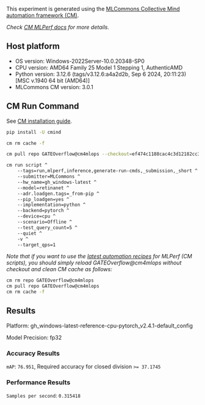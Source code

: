 This experiment is generated using the [MLCommons Collective Mind automation framework (CM)](https://github.com/mlcommons/cm4mlops).

*Check [CM MLPerf docs](https://docs.mlcommons.org/inference) for more details.*

## Host platform

* OS version: Windows-2022Server-10.0.20348-SP0
* CPU version: AMD64 Family 25 Model 1 Stepping 1, AuthenticAMD
* Python version: 3.12.6 (tags/v3.12.6:a4a2d2b, Sep  6 2024, 20:11:23) [MSC v.1940 64 bit (AMD64)]
* MLCommons CM version: 3.0.1

## CM Run Command

See [CM installation guide](https://docs.mlcommons.org/inference/install/).

```bash
pip install -U cmind

cm rm cache -f

cm pull repo GATEOverflow@cm4mlops --checkout=ef474c1188cac4c3d12182cc32fcb10ad6d771a7

cm run script ^
	--tags=run,mlperf,inference,generate-run-cmds,_submission,_short ^
	--submitter=MLCommons ^
	--hw_name=gh_windows-latest ^
	--model=retinanet ^
	--adr.loadgen.tags=_from-pip ^
	--pip_loadgen=yes ^
	--implementation=python ^
	--backend=pytorch ^
	--device=cpu ^
	--scenario=Offline ^
	--test_query_count=5 ^
	--quiet ^
	-v ^
	--target_qps=1
```
*Note that if you want to use the [latest automation recipes](https://docs.mlcommons.org/inference) for MLPerf (CM scripts),
 you should simply reload GATEOverflow@cm4mlops without checkout and clean CM cache as follows:*

```bash
cm rm repo GATEOverflow@cm4mlops
cm pull repo GATEOverflow@cm4mlops
cm rm cache -f

```

## Results

Platform: gh_windows-latest-reference-cpu-pytorch_v2.4.1-default_config

Model Precision: fp32

### Accuracy Results 
`mAP`: `76.951`, Required accuracy for closed division `>= 37.1745`

### Performance Results 
`Samples per second`: `0.315418`
